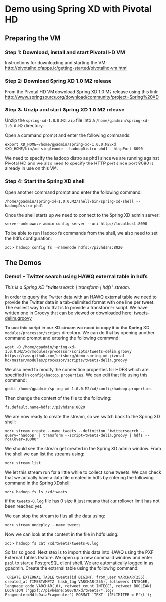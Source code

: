 # Demo using Spring XD with Pivotal HD

## Preparing the VM

### Step 1: Download, install and start Pivotal HD VM

Instructions for downloading and starting the VM: 
http://pivotalhd.cfapps.io/getting-started/pivotalhd-vm.html

### Step 2: Download Spring XD 1.0 M2 release

From the Pivotal HD VM download Spring XD 1.0 M2 release using this link: 
http://www.springsource.org/download/community?project=Spring%20XD

### Step 3: Unzip and start Spring XD 1.0 M2 release

Unzip the `spring-xd-1.0.0.M2.zip` file into a `/home/gpadmin/spring-xd-1.0.0.M2` directory.

Open a command prompt and enter the following commands:

    export XD_HOME=/home/gpadmin/spring-xd-1.0.0.M2/xd
    $XD_HOME/bin/xd-singlenode --hadoopDistro phd1 --httpPort 8090

We need to specify the hadoop distro as phd1 since we are running against Pivotal HD and we also 
need to specify the HTTP port since port 8080 is already in use on this VM.

### Step 4: Start the Spring XD shell

Open another command prompt and enter the following command:

    /home/gpadmin/spring-xd-1.0.0.M2/shell/bin/spring-xd-shell --hadoopDistro phd1
    
Once the shell starts up we need to connect to the Spring XD admin server:

    server-unknown:> admin config server --uri http://localhost:8090

To be able to run Hadoop fs commands from the shell, we also need to set the hdfs configuration:

    xd:> hadoop config fs --namenode hdfs://pivhdsne:8020
    

## The Demos

### Demo1 - Twitter search using HAWQ external table in hdfs

*This is a Spring XD "twittersearch | transform | hdfs" stream.*

In order to query the Twitter data with an HAWQ external table we need to provide the Twitter data in a 
tab-delimited format with one line per tweet. The easiest way to do that is to provide a transformer script.
We have written one in Groovy that can be viewed or downloaded here: 
[tweets-delim.groovy](https://raw.github.com/trisberg/demo-spring-xd-pivotal-hd/master/modules/processor/scripts/tweets-delim.groovy)

To use this script in our XD stream we need to copy it to the Spring XD `modules/processor/scripts` directory. We can do that 
by opening another command prompt and entering the following commwnd:

    wget -O /home/gpadmin/spring-xd-1.0.0.M2/xd/modules/processor/scripts/tweets-delim.groovy https://raw.github.com/trisberg/demo-spring-xd-pivotal-hd/master/modules/processor/scripts/tweets-delim.groovy 

We also need to modify the connection properties for HDFS which are specified in `config\hadoop.properties`. We can edit that file using this command:

    gedit /home/gpadmin/spring-xd-1.0.0.M2/xd/config/hadoop.properties

Then change the content of the file to the following:

```
fs.default.name=hdfs://pivhdsne:8020
```

We are now ready to create the stream, so we switch back to the Spring XD shell:

    xd:> stream create --name tweets --definition "twittersearch --query='hadoop' | transform --script=tweets-delim.groovy | hdfs --rollover=10000"

We should see the stream get created in the Spring XD admin window. From the shell we can list the streams using:

    xd:> stream list
    
We let this stream run for a little while to collect some tweets. We can check that we actually have a data file created
in hdfs by entering the following command in the Spring XDshell:

    xd:> hadoop fs ls /xd/tweets

if the `tweets-0.log` file has 0 size it just means that our rollover limit has not been reached yet.

We can stop the stream to flus all the data using:

    xd:> stream undeploy --name tweets
    
Now we can look at the content in the file in hdfs using:

    xd:> hadoop fs cat /xd/tweets/tweets-0.log
    
So far so good. Next step is to import this data into HAWQ using the PXF External Tables feature. We open up a new command window
and enter `psql` to start a PostgreSQL client shell. We are automatically logged in as gpadmin. Create the external table using the 
following command:

     CREATE EXTERNAL TABLE tweets(id BIGINT, from_user VARCHAR(255), created_at TIMESTAMPTZ, hash_tag VARCHAR(255), followers INTEGER, language_code VARCHAR(10), retweet_count INTEGER, retweet BOOLEAN) LOCATION ('gpxf://pivhdsne:50070/xd/tweets/*.log?Fragmenter=HdfsDataFragmenter') FORMAT 'TEXT' (DELIMITER = E'\t');



